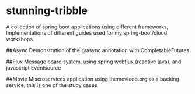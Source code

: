 # stunning-tribble

A collection of spring boot applications using different frameworks, Implementations of different guides used for my spring-boot/cloud workshops.

##Async
Demonstration of the @async annotation with CompletableFutures

##Flux
Message board system, using spring webflux (reactive java), and javascript Eventsource

##Movie
Miscroservices application using themoviedb.org as a backing service, this is one of the study cases
